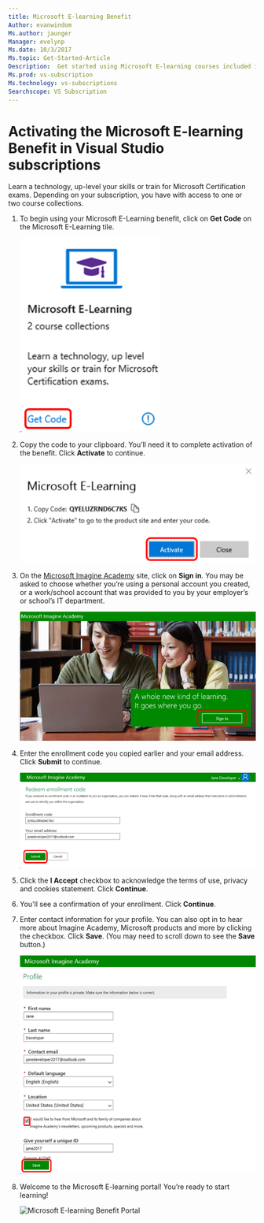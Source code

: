 ```yaml
---
title: Microsoft E-learning Benefit 
Author: evanwindom
Ms.author: jaunger
Manager: evelynp
Ms.date: 10/3/2017
Ms.topic: Get-Started-Article
Description:  Get started using Microsoft E-learning courses included in your Visual Studio subscription.
Ms.prod: vs-subscription
Ms.technology: vs-subscriptions
Searchscope: VS Subscription
---
```


# Activating the Microsoft E-learning Benefit in Visual Studio subscriptions

Learn a technology, up-level your skills or train for Microsoft Certification exams.  Depending on your subscription, you have with access to one or two course collections.  

1.	To begin using your Microsoft E-Learning benefit, click on **Get Code** on the Microsoft E-Learning tile. 

    ![Microsoft E-learning Benefit Tile](_img\vs-elearn\vs-elearn-tile.png)

2.	Copy the code to your clipboard.  You’ll need it to complete activation of the benefit.  Click **Activate** to continue. 

    ![Microsoft E-learning Benefit Get Code](_img\vs-elearn\vs-elearn-get-code.png)


3.	On the [Microsoft Imagine Academy](https://imagineacademy.microsoft.com/AccessCodeRedemption/enrollmentcode?channelid=6) site, click on **Sign in**.  You may be asked to choose whether you’re using a personal account you created, or a work/school account that was provided to you by your employer’s or school’s IT department. 

    ![Microsoft E-learning Benefit Sign In](_img\vs-elearn\vs-elearn-imagine-resized.png)


4.	Enter the enrollment code you copied earlier and your email address.  Click **Submit** to continue.  

    ![Microsoft E-learning Benefit Redeem Code](_img\vs-elearn\vs-elearn-enter-code-resized.png)


5.	Click the **I Accept** checkbox to acknowledge the terms of use, privacy and cookies statement.  Click **Continue**.  
6.	You'll see a confirmation of your enrollment.  Click **Continue**.  
7.	Enter contact information for your profile.  You can also opt in to hear more about Imagine Academy, Microsoft products and more by clicking the checkbox.  Click **Save**.  (You may need to scroll down to see the **Save** button.)

    ![Microsoft E-learning Benefit Profile](_img\vs-elearn\vs-elearn-full-profile.png)

8.	Welcome to the Microsoft E-learning portal! You’re ready to start learning!

    ![Microsoft E-learning Benefit Portal](_img\vs-elearn\vs-elearn-portal.png)
